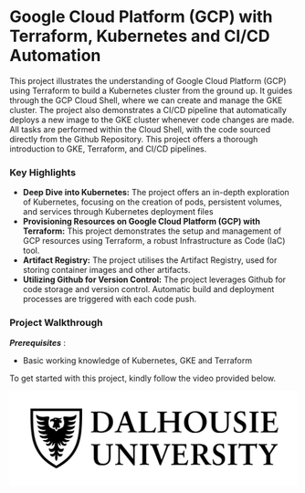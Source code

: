 
# Google Cloud Platform (GCP) with Terraform, Kubernetes and CI/CD Automation


This project illustrates the understanding of Google Cloud Platform (GCP) using Terraform to build a Kubernetes cluster from the ground up. It guides through the GCP Cloud Shell, where we can create and manage the GKE cluster. The project also demonstrates a CI/CD pipeline that automatically deploys a new image to the GKE cluster whenever code changes are made. All tasks are performed within the Cloud Shell, with the code sourced directly from the Github Repository. This project offers a thorough introduction to GKE, Terraform, and CI/CD pipelines.

### Key Highlights
* **Deep Dive into Kubernetes:** The project offers an in-depth exploration of Kubernetes, focusing on the creation of pods, persistent volumes, and services through Kubernetes deployment files
* **Provisioning Resources on Google Cloud Platform (GCP) with Terraform:** This project demonstrates the setup and management of GCP resources using Terraform, a robust Infrastructure as Code (IaC) tool.
* **Artifact Registry:** The project utilises the Artifact Registry, used for storing container images and other artifacts.
* **Utilizing Github for Version Control:** The project leverages Github for code storage and version control. Automatic build and deployment processes are triggered with each code push.

### Project Walkthrough

***Prerequisites*** :
* Basic working knowledge of Kubernetes, GKE and Terraform

To get started with this project, kindly follow the video provided below.

[![Watch the video](https://raw.githubusercontent.com/LuvPatel/Kubernetes-Automation/main/Dalhousie.jpg)](https://raw.githubusercontent.com/LuvPatel/Kubernetes-Automation/main/Kubernetes_Demonstration.mp4)


